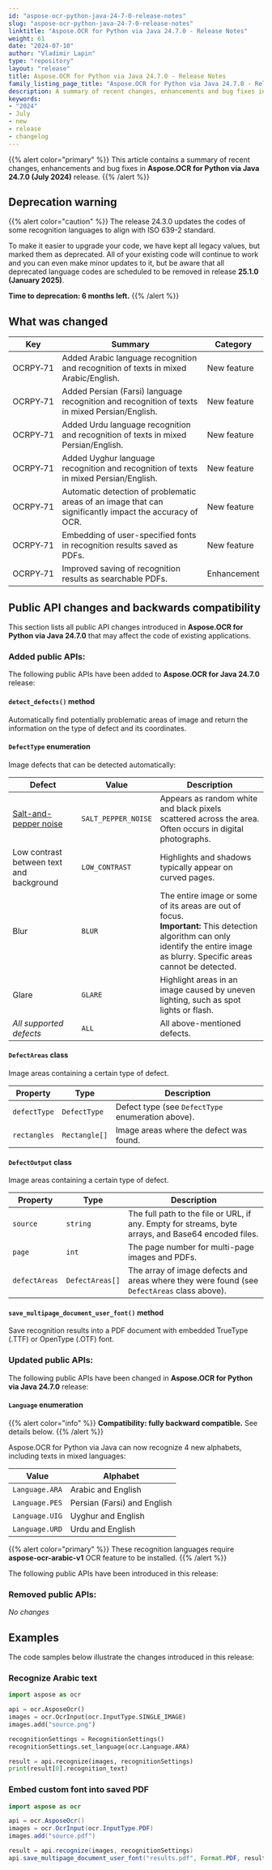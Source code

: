```yaml
---
id: "aspose-ocr-python-java-24-7-0-release-notes"
slug: "aspose-ocr-python-java-24-7-0-release-notes"
linktitle: "Aspose.OCR for Python via Java 24.7.0 - Release Notes"
weight: 61
date: "2024-07-10"
author: "Vladimir Lapin"
type: "repository"
layout: "release"
title: Aspose.OCR for Python via Java 24.7.0 - Release Notes
family_listing_page_title: "Aspose.OCR for Python via Java 24.7.0 - Release Notes"
description: A summary of recent changes, enhancements and bug fixes in Aspose.OCR for Python via Java 24.7.0 (July 2024) release.
keywords:
- "2024"
- July
- new
- release
- changelog
---
```


{{% alert color="primary" %}}
This article contains a summary of recent changes, enhancements and bug fixes in **Aspose.OCR for Python via Java 24.7.0 (July 2024)** release.
{{% /alert %}}

## Deprecation warning

{{% alert color="caution" %}}
The release 24.3.0 updates the codes of some recognition languages to align with ISO 639-2 standard.

To make it easier to upgrade your code, we have kept all legacy values, but marked them as deprecated. All of your existing code will continue to work and you can even make minor updates to it, but be aware that all deprecated language codes are scheduled to be removed in release **25.1.0 (January 2025)**.

**Time to deprecation: 6 months left.**
{{% /alert %}}

## What was changed

Key | Summary | Category
--- | ------- | --------
OCRPY&#8209;71 | Added Arabic language recognition and recognition of texts in mixed Arabic/English. | New feature
OCRPY&#8209;71 | Added Persian (Farsi) language recognition and recognition of texts in mixed Persian/English. | New feature
OCRPY&#8209;71 | Added Urdu language recognition and recognition of texts in mixed Persian/English. | New feature
OCRPY&#8209;71 | Added Uyghur language recognition and recognition of texts in mixed Persian/English. | New feature
OCRPY&#8209;71 | Automatic detection of problematic areas of an image that can significantly impact the accuracy of OCR. | New feature
OCRPY&#8209;71 | Embedding of user-specified fonts in recognition results saved as PDFs. | New feature
OCRPY&#8209;71 | Improved saving of recognition results as searchable PDFs. | Enhancement

## Public API changes and backwards compatibility

This section lists all public API changes introduced in **Aspose.OCR for Python via Java 24.7.0** that may affect the code of existing applications.

### Added public APIs:

The following public APIs have been added to **Aspose.OCR for Java 24.7.0** release:

#### `detect_defects()` method

Automatically find potentially problematic areas of image and return the information on the type of defect and its coordinates.

#### `DefectType` enumeration

Image defects that can be detected automatically:

Defect | Value | Description
------ | ----- | -----------
[Salt-and-pepper noise](https://en.wikipedia.org/wiki/Salt-and-pepper_noise) | `SALT_PEPPER_NOISE` | Appears as random white and black pixels scattered across the area. Often occurs in digital photographs.
Low contrast between text and background | `LOW_CONTRAST` | Highlights and shadows typically appear on curved pages.
Blur | `BLUR` | The entire image or some of its areas are out of focus.<br />**Important:** This detection algorithm can only identify the entire image as blurry. Specific areas cannot be detected.
Glare | `GLARE` | Highlight areas in an image caused by uneven lighting, such as spot lights or flash.
_All supported defects_ | `ALL` | All above-mentioned defects.

#### `DefectAreas` class

Image areas containing a certain type of defect.

Property | Type | Description
-------- | ---- | -----------
`defectType` | `DefectType` | Defect type (see `DefectType` enumeration above).
`rectangles` | `Rectangle[]` | Image areas where the defect was found.

#### `DefectOutput` class

Image areas containing a certain type of defect.

Property | Type | Description
-------- | ---- | -----------
`source` | `string` | The full path to the file or URL, if any. Empty for streams, byte arrays, and Base64 encoded files.
`page` | `int` | The page number for multi-page images and PDFs.
`defectAreas` | `DefectAreas[]` | The array of image defects and areas where they were found (see `DefectAreas` class above).

#### `save_multipage_document_user_font()` method

Save recognition results into a PDF document with embedded TrueType (.TTF) or OpenType (.OTF) font.

### Updated public APIs:

The following public APIs have been changed in **Aspose.OCR for Python via Java 24.7.0** release:

#### `Language` enumeration

{{% alert color="info" %}}
**Compatibility: fully backward compatible.** See details below.
{{% /alert %}}

Aspose.OCR for Python via Java can now recognize 4 new alphabets, including texts in mixed languages:

Value          | Alphabet
-------------- | --------
`Language.ARA` | Arabic and English
`Language.PES` | Persian (Farsi) and English
`Language.UIG` | Uyghur and English
`Language.URD` | Urdu and English

{{% alert color="primary" %}}
These recognition languages require **aspose-ocr-arabic-v1** OCR feature to be installed.
{{% /alert %}}

The following public APIs have been introduced in this release:

### Removed public APIs:

_No changes_

## Examples

The code samples below illustrate the changes introduced in this release:

### Recognize Arabic text

```python
import aspose as ocr

api = ocr.AsposeOcr()
images = ocr.OcrInput(ocr.InputType.SINGLE_IMAGE)
images.add("source.png")

recognitionSettings = RecognitionSettings()
recognitionSettings.set_language(ocr.Language.ARA)

result = api.recognize(images, recognitionSettings)
print(result[0].recognition_text)
```

### Embed custom font into saved PDF

```java
import aspose as ocr

api = ocr.AsposeOcr()
images = ocr.OcrInput(ocr.InputType.PDF)
images.add("source.pdf")

result = api.recognize(images, recognitionSettings)
api.save_multipage_document_user_font("results.pdf", Format.PDF, result, "fonts/AdobeMingStd-Light.otf")
```
